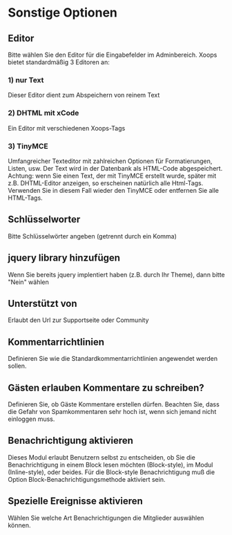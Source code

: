 # Sonstige Optionen

## Editor

Bitte wählen Sie den Editor für die Eingabefelder im Adminbereich. Xoops bietet standardmäßig 3 Editoren an:

### 1\) nur Text

Dieser Editor dient zum Abspeichern von reinem Text

### 2\) DHTML mit xCode

Ein Editor mit verschiedenen Xoops-Tags

### 3\) TinyMCE

Umfangreicher Texteditor mit zahlreichen Optionen für Formatierungen, Listen, usw. Der Text wird in der Datenbank als HTML-Code abgespeichert. Achtung: wenn Sie einen Text, der mit TinyMCE erstellt wurde, später mit z.B. DHTML-Editor anzeigen, so erscheinen natürlich alle Html-Tags. Verwenden Sie in diesem Fall wieder den TinyMCE oder entfernen Sie alle HTML-Tags.

## Schlüsselworter

Bitte Schlüsselwörter angeben \(getrennt durch ein Komma\)

## jquery library hinzufügen

Wenn Sie bereits jquery implentiert haben \(z.B. durch Ihr Theme\), dann bitte "Nein" wählen

## Unterstützt von

Erlaubt den Url zur Supportseite oder Community

## Kommentarrichtlinien

Definieren Sie wie die Standardkommentarrichtlinien angewendet werden sollen.

## Gästen erlauben Kommentare zu schreiben?

Definieren Sie, ob Gäste Kommentare erstellen dürfen. Beachten Sie, dass die Gefahr von Spamkommentaren sehr hoch ist, wenn sich jemand nicht einloggen muss.

## Benachrichtigung aktivieren

Dieses Modul erlaubt Benutzern selbst zu entscheiden, ob Sie die Benachrichtigung in einem Block lesen möchten \(Block-style\), im Modul \(Inline-style\), oder beides. Für die Block-style Benachrichtigung muß die Option Block-Benachrichtigungsmethode aktiviert sein.

## Spezielle Ereignisse aktivieren

Wählen Sie welche Art Benachrichtigungen die Mitglieder auswählen können.

